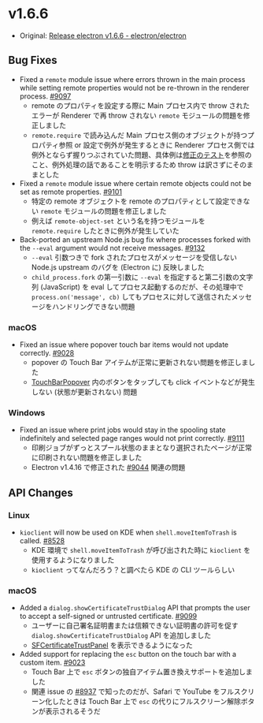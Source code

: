 # v1.6.6

* Original: [Release electron v1.6.6 - electron/electron](https://github.com/electron/electron/releases/tag/v1.6.6)

## Bug Fixes

* Fixed a `remote` module issue where errors thrown in the main process while setting remote properties would not be re-thrown in the renderer process. [#9097](https://github.com/electron/electron/pull/9097)
  * remote のプロパティを設定する際に Main プロセス内で throw されたエラーが Renderer で再 throw されない `remote` モジュールの問題を修正しました
  * `remote.require` で読み込んだ Main プロセス側のオブジェクトが持つプロパティ参照 or 設定で例外が発生するときに Renderer プロセス側では例外とならず握りつぶされていた問題、具体例は[修正のテスト](https://github.com/electron/electron/pull/9097/commits/257f6b142f6e726dae1f767727e7255cbc2162b0)を参照のこと、例外処理の話であることを明示するため throw は訳さずにそのままとした
* Fixed a `remote` module issue where certain remote objects could not be set as remote properties. [#9101](https://github.com/electron/electron/pull/9101)
  * 特定の remote オブジェクトを remote のプロパティとして設定できない `remote` モジュールの問題を修正しました
  * 例えば `remote-object-set` という名を持つモジュールを `remote.require` したときに例外が発生していた
* Back-ported an upstream Node.js bug fix where processes forked with the `--eval` argument would not receive messages. [#9132](https://github.com/electron/electron/pull/9132)
  * `--eval` 引数つきで fork されたプロセスがメッセージを受信しない Node.js upstream のバグを (Electron に) 反映しました
  * `child_process.fork` の第一引数に `--eval` を指定すると第二引数の文字列 (JavaScript) を eval してプロセス起動するのだが、その処理中で ` process.on('message', cb)` してもプロセスに対して送信されたメッセージをハンドリングできない問題

### macOS

* Fixed an issue where popover touch bar items would not update correctly. [#9028](https://github.com/electron/electron/pull/9028)
  * popover の Touch Bar アイテムが正常に更新されない問題を修正しました
  * [TouchBarPopover](https://github.com/electron/electron/blob/master/docs/api/touch-bar-popover.md) 内のボタンをタップしても click イベントなどが発生しない (状態が更新されない) 問題

### Windows

* Fixed an issue where print jobs would stay in the spooling state indefinitely and selected page ranges would not print correctly. [#9111](https://github.com/electron/electron/pull/9111)
  * 印刷ジョブがずっとスプール状態のままとなり選択されたページが正常に印刷されない問題を修正しました
  * Electron v1.4.16 で修正された [#9044](https://github.com/electron/electron/pull/9044) 関連の問題

## API Changes

### Linux

* `kioclient` will now be used on KDE when `shell.moveItemToTrash` is called. [#8528](https://github.com/electron/electron/pull/8528)
  * KDE 環境で `shell.moveItemToTrash` が呼び出された時に `kioclient` を使用するようになりました
  * `kioclient` ってなんだろう？と調べたら KDE の CLI ツールらしい

### macOS

* Added a `dialog.showCertificateTrustDialog` API that prompts the user to accept a self-signed or untrusted certificate. [#9099](https://github.com/electron/electron/pull/9099)
  * ユーザーに自己署名証明書または信頼できない証明書の許可を促す `dialog.showCertificateTrustDialog` API を追加しました
  * [SFCertificateTrustPanel](https://developer.apple.com/reference/securityinterface/sfcertificatetrustpanel) を表示できるようになった
* Added support for replacing the `esc` button on the touch bar with a custom item. [#9023](https://github.com/electron/electron/pull/9023)
  * Touch Bar 上で `esc` ボタンの独自アイテム置き換えサポートを追加しました
  * 関連 issue の [#8937](https://github.com/electron/electron/issues/8937) で知ったのだが、Safari で YouTube をフルスクリーン化したときは Touch Bar 上で `esc` の代りにフルスクリーン解除ボタンが表示されるそうだ
